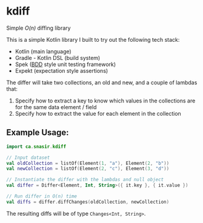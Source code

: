 # kdiff

Simple *O(n)* diffing library

This is a simple Kotlin library I built to try out the following tech stack:
- Kotlin (main language)
- Gradle - Kotlin DSL (build system)
- Spek ([BDD](http://joshldavis.com/2013/05/27/difference-between-tdd-and-bdd/) style unit testing framework)
- Expekt (expectation style assertions)

The differ will take two collections, an old and new, and a couple of lambdas that:
1. Specify how to extract a key to know which values in the collections are for the same data element / field
2. Specify how to extract the value for each element in the collection

## Example Usage:

```kotlin
import ca.snasir.kdiff

// Input dataset
val oldCollection = listOf(Element(1, "a"), Element(2, "b"))
val newCollection = listOf(Element(2, "c"), Element(3, "d"))

// Instantiate the differ with the lambdas and null object
val differ = Differ<Element, Int, String>({ it.key }, { it.value })

// Run differ in O(n) time
val diffs = differ.diffChanges(oldCollection, newCollection)
```

The resulting diffs will be of type `Changes<Int, String>`.
